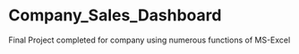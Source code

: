 # Company_Sales_Dashboard
Final Project completed for company using numerous functions of MS-Excel 

